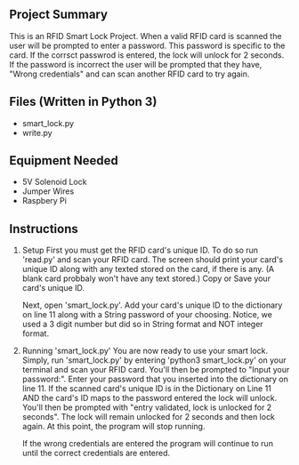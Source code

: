 Project Summary
---------------
This is an RFID Smart Lock Project. When a valid RFID card is scanned 
the user will be prompted to enter a password. This password is specific
to the card. If the corrsct passwrod is entered, the lock will unlock
for 2 seconds. If the password is incorrect the user will be prompted
that they have, "Wrong credentials" and can scan another RFID card to
try again.

Files (Written in Python 3)
---------------
  - smart_lock.py
  - write.py

Equipment Needed
---------------
  - 5V Solenoid Lock 
  - Jumper Wires
  - Raspbery Pi 

Instructions
---------------
1. Setup
	First you must get the RFID card's unique ID. To do so run 
	'read.py' and scan your RFID card. The screen should print
	your card's unique ID along with any texted stored on the 
	card, if there is any. (A blank card probbaly won't have 
	any text stored.) Copy or Save your card's unique ID. 
	
	Next, open 'smart_lock.py'. Add your card's unique ID to
	the dictionary on line 11 along with a String password of
	your choosing. Notice, we used a 3 digit number but 
	did so in String format and NOT integer format. 

2. Running 'smart_lock.py'
	You are now ready to use your smart lock. Simply, run
	'smart_lock.py' by entering 'python3 smart_lock.py' on your terminal and scan your RFID card. You'll then be 
	prompted to "Input your password:". Enter your password 
	that you inserted into the dictionary on line 11. If the 
	scanned card's unique ID is in the Dictionary on Line 11
	AND the card's ID maps to the password entered the lock 
	will unlock. You'll then be prompted with 
	"entry validated, lock is unlocked for 2 seconds". The lock 
	will remain unlocked for 2 seconds and then lock again. At
	this point, the program will stop running. 

	If the wrong credentials are entered the program will continue
	to run until the correct credentials are entered. 

